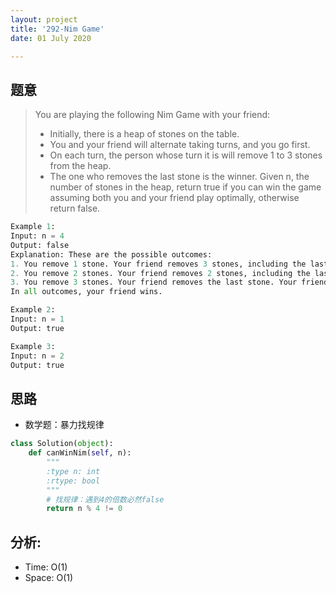 ```yaml
---
layout: project
title: '292-Nim Game'
date: 01 July 2020

---
```

## 题意
> You are playing the following Nim Game with your friend:
> - Initially, there is a heap of stones on the table.
> - You and your friend will alternate taking turns, and you go first.
> - On each turn, the person whose turn it is will remove 1 to 3 stones from the heap.
> - The one who removes the last stone is the winner.
> Given n, the number of stones in the heap, return true if you can win the game assuming both you and your friend play optimally, otherwise return false.

~~~python
Example 1:
Input: n = 4
Output: false
Explanation: These are the possible outcomes:
1. You remove 1 stone. Your friend removes 3 stones, including the last stone. Your friend wins.
2. You remove 2 stones. Your friend removes 2 stones, including the last stone. Your friend wins.
3. You remove 3 stones. Your friend removes the last stone. Your friend wins.
In all outcomes, your friend wins.

Example 2:
Input: n = 1
Output: true

Example 3:
Input: n = 2
Output: true
~~~

## 思路
- 数学题：暴力找规律

~~~python
class Solution(object):
    def canWinNim(self, n):
        """
        :type n: int
        :rtype: bool
        """
        # 找规律：遇到4的倍数必然false
        return n % 4 != 0
~~~

## 分析:
- Time: O(1) 
- Space: O(1) 
